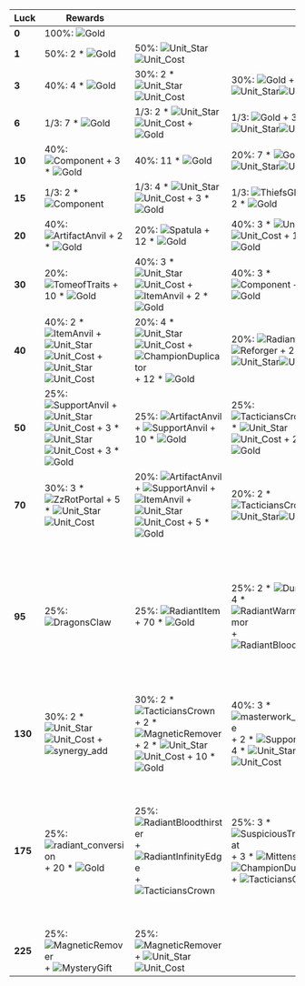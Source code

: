 | **Luck** | **Rewards**                                                                                                                                                                                                                                                                                                                                                                          |                                                                                                                                                                                                                                                                                                                                                                                 |                                                                                                                                                                                                                                                                                                                          |                                                                                                                                                                                                                                                                                                                                                                                                                                                                                                                                                                                                                                                                                                                                                                                                  |
| -        | -                                                                                                                                                                                                                                                                                                                                                                                    | -                                                                                                                                                                                                                                                                                                                                                                               | -                                                                                                                                                                                                                                                                                                                        | -                                                                                                                                                                                                                                                                                                                                                                                                                                                                                                                                                                                                                                                                                                                                                                                                |
| **0**    | 100%: ![Gold](../../tftspecs/icon/rewards/Gold.png)                                                                                                                                                                                                                                                                                                                                  |                                                                                                                                                                                                                                                                                                                                                                                 |                                                                                                                                                                                                                                                                                                                          |                                                                                                                                                                                                                                                                                                                                                                                                                                                                                                                                                                                                                                                                                                                                                                                                  |
| **1**    | 50%: 2 * ![Gold](../../tftspecs/icon/rewards/Gold.png)                                                                                                                                                                                                                                                                                                                               | 50%: ![Unit_Star](../../tftspecs/icon/rewards/Champion_Star_1.png)![Unit_Cost](../../tftspecs/icon/rewards/Champion_Cost_2.png)                                                                                                                                                                                                                                                 |                                                                                                                                                                                                                                                                                                                          |                                                                                                                                                                                                                                                                                                                                                                                                                                                                                                                                                                                                                                                                                                                                                                                                  |
| **3**    | 40%: 4 * ![Gold](../../tftspecs/icon/rewards/Gold.png)                                                                                                                                                                                                                                                                                                                               | 30%: 2 * ![Unit_Star](../../tftspecs/icon/rewards/Champion_Star_1.png)![Unit_Cost](../../tftspecs/icon/rewards/Champion_Cost_2.png)                                                                                                                                                                                                                                             | 30%: ![Gold](../../tftspecs/icon/rewards/Gold.png) + ![Unit_Star](../../tftspecs/icon/rewards/Champion_Star_1.png)![Unit_Cost](../../tftspecs/icon/rewards/Champion_Cost_3.png)                                                                                                                                          |                                                                                                                                                                                                                                                                                                                                                                                                                                                                                                                                                                                                                                                                                                                                                                                                  |
| **6**    | 1/3: 7 * ![Gold](../../tftspecs/icon/rewards/Gold.png)                                                                                                                                                                                                                                                                                                                               | 1/3: 2 * ![Unit_Star](../../tftspecs/icon/rewards/Champion_Star_1.png)![Unit_Cost](../../tftspecs/icon/rewards/Champion_Cost_3.png) + ![Gold](../../tftspecs/icon/rewards/Gold.png)                                                                                                                                                                                             | 1/3: ![Gold](../../tftspecs/icon/rewards/Gold.png) + 3 * ![Unit_Star](../../tftspecs/icon/rewards/Champion_Star_1.png)![Unit_Cost](../../tftspecs/icon/rewards/Champion_Cost_2.png)                                                                                                                                      |                                                                                                                                                                                                                                                                                                                                                                                                                                                                                                                                                                                                                                                                                                                                                                                                  |
| **10**   | 40%: ![Component](../../tftspecs/icon/rewards/Component.jpg) + 3 * ![Gold](../../tftspecs/icon/rewards/Gold.png)                                                                                                                                                                                                                                                                     | 40%: 11 * ![Gold](../../tftspecs/icon/rewards/Gold.png)                                                                                                                                                                                                                                                                                                                         | 20%: 7 * ![Gold](../../tftspecs/icon/rewards/Gold.png) + ![Unit_Star](../../tftspecs/icon/rewards/Champion_Star_1.png)![Unit_Cost](../../tftspecs/icon/rewards/Champion_Cost_4.png)                                                                                                                                      |                                                                                                                                                                                                                                                                                                                                                                                                                                                                                                                                                                                                                                                                                                                                                                                                  |
| **15**   | 1/3: 2 * ![Component](../../tftspecs/icon/rewards/Component.jpg)                                                                                                                                                                                                                                                                                                                     | 1/3: 4 * ![Unit_Star](../../tftspecs/icon/rewards/Champion_Star_1.png)![Unit_Cost](../../tftspecs/icon/rewards/Champion_Cost_3.png) + 3 * ![Gold](../../tftspecs/icon/rewards/Gold.png)                                                                                                                                                                                         | 1/3: ![ThiefsGloves](../../tftitems/icon/set11/Craftable/ThiefsGloves.png) + 2 * ![Gold](../../tftspecs/icon/rewards/Gold.png)                                                                                                                                                                                           |                                                                                                                                                                                                                                                                                                                                                                                                                                                                                                                                                                                                                                                                                                                                                                                                  |
| **20**   | 40%: ![ArtifactAnvil](../../tftspecs/icon/rewards/ArtifactAnvil.png) + 2 * ![Gold](../../tftspecs/icon/rewards/Gold.png)                                                                                                                                                                                                                                                             | 20%: ![Spatula](../../tftitems/icon/set11/Components/Spatula.png) + 12 * ![Gold](../../tftspecs/icon/rewards/Gold.png)                                                                                                                                                                                                                                                          | 40%: 3 * ![Unit_Star](../../tftspecs/icon/rewards/Champion_Star_1.png)![Unit_Cost](../../tftspecs/icon/rewards/Champion_Cost_4.png) + 10 * ![Gold](../../tftspecs/icon/rewards/Gold.png)                                                                                                                                 |                                                                                                                                                                                                                                                                                                                                                                                                                                                                                                                                                                                                                                                                                                                                                                                                  |
| **30**   | 20%: ![TomeofTraits](../../tftspecs/icon/rewards/TomeofTraits.png) + 10 * ![Gold](../../tftspecs/icon/rewards/Gold.png)                                                                                                                                                                                                                                                              | 40%: 3 * ![Unit_Star](../../tftspecs/icon/rewards/Champion_Star_1.png)![Unit_Cost](../../tftspecs/icon/rewards/Champion_Cost_4.png) + ![ItemAnvil](../../tftspecs/icon/rewards/ItemAnvil.png) + 2 * ![Gold](../../tftspecs/icon/rewards/Gold.png)                                                                                                                               | 40%: 3 * ![Component](../../tftspecs/icon/rewards/Component.jpg) + 6 * ![Gold](../../tftspecs/icon/rewards/Gold.png)                                                                                                                                                                                                     |                                                                                                                                                                                                                                                                                                                                                                                                                                                                                                                                                                                                                                                                                                                                                                                                  |
| **40**   | 40%: 2 * ![ItemAnvil](../../tftspecs/icon/rewards/ItemAnvil.png) + ![Unit_Star](../../tftspecs/icon/rewards/Champion_Star_1.png)![Unit_Cost](../../tftspecs/icon/rewards/Champion_Cost_5.png) + ![Unit_Star](../../tftspecs/icon/rewards/Champion_Star_1.png)![Unit_Cost](../../tftspecs/icon/rewards/Champion_Cost_4.png)                                                           | 20%: 4 * ![Unit_Star](../../tftspecs/icon/rewards/Champion_Star_1.png)![Unit_Cost](../../tftspecs/icon/rewards/Champion_Cost_4.png) + ![ChampionDuplicator](../../tftspecs/icon/rewards/ChampionDuplicator.png) + 12 * ![Gold](../../tftspecs/icon/rewards/Gold.png)                                                                                                            | 20%: ![RadiantItem](../../tftspecs/icon/rewards/RadiantItem.png) + ![Reforger](../../tftspecs/icon/rewards/Reforger.png) + 2 * ![Unit_Star](../../tftspecs/icon/rewards/Champion_Star_1.png)![Unit_Cost](../../tftspecs/icon/rewards/Champion_Cost_5.png)                                                                | 20%: 5 * ![Component](../../tftspecs/icon/rewards/Component.jpg)                                                                                                                                                                                                                                                                                                                                                                                                                                                                                                                                                                                                                                                                                                                                 |
| **50**   | 25%: ![SupportAnvil](../../tftspecs/icon/rewards/SupportAnvil.png) + ![Unit_Star](../../tftspecs/icon/rewards/Champion_Star_2.png)![Unit_Cost](../../tftspecs/icon/rewards/Champion_Cost_4.png) + 3 * ![Unit_Star](../../tftspecs/icon/rewards/Champion_Star_1.png)![Unit_Cost](../../tftspecs/icon/rewards/Champion_Cost_5.png) + 3 * ![Gold](../../tftspecs/icon/rewards/Gold.png) | 25%: ![ArtifactAnvil](../../tftspecs/icon/rewards/ArtifactAnvil.png) + ![SupportAnvil](../../tftspecs/icon/rewards/SupportAnvil.png) + 10 * ![Gold](../../tftspecs/icon/rewards/Gold.png)                                                                                                                                                                                       | 25%: ![TacticiansCrown](../../tftitems/icon/set11/Crown/ForceofNature.png) + 5 * ![Unit_Star](../../tftspecs/icon/rewards/Champion_Star_1.png)![Unit_Cost](../../tftspecs/icon/rewards/Champion_Cost_4.png) + 2 * ![Gold](../../tftspecs/icon/rewards/Gold.png)                                                          | 25%: ![BlacksmithsGloves](../../tftitems/icon/set11/Artifacts/BlacksmithsGloves.png) + 3 * ![Unit_Star](../../tftspecs/icon/rewards/Champion_Star_1.png)![Unit_Cost](../../tftspecs/icon/rewards/Champion_Cost_5.png) + 15 * ![Gold](../../tftspecs/icon/rewards/Gold.png)                                                                                                                                                                                                                                                                                                                                                                                                                                                                                                                       |
| **70**   | 30%: 3 * ![ZzRotPortal](../../tftitems/icon/set11/Support/ZzRotPortal.png) + 5 * ![Unit_Star](../../tftspecs/icon/rewards/Champion_Star_1.png)![Unit_Cost](../../tftspecs/icon/rewards/Champion_Cost_5.png)                                                                                                                                                                          | 20%: ![ArtifactAnvil](../../tftspecs/icon/rewards/ArtifactAnvil.png) + ![SupportAnvil](../../tftspecs/icon/rewards/SupportAnvil.png) + ![ItemAnvil](../../tftspecs/icon/rewards/ItemAnvil.png) + ![Unit_Star](../../tftspecs/icon/rewards/Champion_Star_2.png)![Unit_Cost](../../tftspecs/icon/rewards/Champion_Cost_4.png) + 5 * ![Gold](../../tftspecs/icon/rewards/Gold.png) | 20%: 2 * ![TacticiansCrown](../../tftitems/icon/set11/Crown/ForceofNature.png) + ![Unit_Star](../../tftspecs/icon/rewards/Champion_Star_2.png)![Unit_Cost](../../tftspecs/icon/rewards/Champion_Cost_5.png)                                                                                                              | 30%: 4 * ![Unit_Star](../../tftspecs/icon/rewards/Champion_Star_1.png)![Unit_Cost](../../tftspecs/icon/rewards/Champion_Cost_5.png) + 30 * ![Gold](../../tftspecs/icon/rewards/Gold.png) + 2 * ![ChampionDuplicator](../../tftspecs/icon/rewards/ChampionDuplicator.png)                                                                                                                                                                                                                                                                                                                                                                                                                                                                                                                         |
| **95**   | 25%: ![DragonsClaw](../../tftitems/icon/set11/Craftable/DragonsClaw.png)                                                                                                                                                                                                                                                                                                             | 25%: ![RadiantItem](../../tftspecs/icon/rewards/RadiantItem.png) + 70 * ![Gold](../../tftspecs/icon/rewards/Gold.png)                                                                                                                                                                                                                                                           | 25%: 2 * ![Dummy](../../tftspecs/icon/rewards/Dummy.png) + 4 * ![RadiantWarmogsArmor](../../tftitems/icon/set11/Radiant/RadientWarmogsArmor.png) + ![RadiantBloodthirster](../../tftitems/icon/set11/Radiant/RadientBloodthirster.png)                                                                                   | 25%: ![ThiefsGloves](../../tftitems/icon/set11/Craftable/ThiefsGloves.png) + ![RadiantThiefsGloves](../../tftitems/icon/set11/Radiant/RadientThiefsGloves.png) + ![BlacksmithsGloves](../../tftitems/icon/set11/Artifacts/BlacksmithsGloves.png) + ![AccomplicesGloves](../../tftitems/icon/set11/Support/AccomplicesGloves.png) + ![GoldenRemover](../../tftspecs/icon/rewards/GoldenRemover.png) + 2 * ![Unit_Star](../../tftspecs/icon/rewards/Champion_Star_1.png)![Unit_Cost](../../tftspecs/icon/rewards/Champion_Cost_5.png)                                                                                                                                                                                                                                                              |
| **130**  | 30%: 2 * ![Unit_Star](../../tftspecs/icon/rewards/Champion_Star_1.png)![Unit_Cost](../../tftspecs/icon/rewards/Champion_Cost_5.png) + ![synergy_add](../../tftspecs/icon/rewards/synergy_add.png)                                                                                                                                                                                    | 30%: 2 * ![TacticiansCrown](../../tftitems/icon/set11/Crown/ForceofNature.png) + 2 * ![MagneticRemover](../../tftspecs/icon/rewards/MagneticRemover.png) + 2 * ![Unit_Star](../../tftspecs/icon/rewards/Champion_Star_3.png)![Unit_Cost](../../tftspecs/icon/rewards/Champion_Cost_3.png) + 10 * ![Gold](../../tftspecs/icon/rewards/Gold.png)                                  | 40%: 3 * ![masterwork_upgrade](../../tftspecs/icon/rewards/masterwork_upgrade.png) + 2 * ![SupportAnvil](../../tftspecs/icon/rewards/SupportAnvil.png) + 4 * ![Unit_Star](../../tftspecs/icon/rewards/Champion_Star_1.png)![Unit_Cost](../../tftspecs/icon/rewards/Champion_Cost_5.png)                                  |                                                                                                                                                                                                                                                                                                                                                                                                                                                                                                                                                                                                                                                                                                                                                                                                  |
| **175**  | 25%: ![radiant_conversion](../../tftspecs/icon/rewards/radiant_conversion.png) + 20 * ![Gold](../../tftspecs/icon/rewards/Gold.png)                                                                                                                                                                                                                                                  | 25%: ![RadiantBloodthirster](../../tftitems/icon/set11/Radiant/RadientBloodthirster.png) + ![RadiantInfinityEdge](../../tftitems/icon/set11/Radiant/RadientInfinityEdge.png) + ![TacticiansCrown](../../tftitems/icon/set11/Crown/ForceofNature.png)                                                                                                                            | 25%: 3 * ![SuspiciousTrenchCoat](../../tftitems/icon/set11/Artifacts/SuspiciousTrenchCoat.png) + 3 * ![Mittens](../../tftitems/icon/set11/Artifacts/Mittens.png) + 3 * ![ChampionDuplicator](../../tftspecs/icon/rewards/ChampionDuplicator.png) + ![TacticiansCrown](../../tftitems/icon/set11/Crown/ForceofNature.png) | 25%: ![RabadonsDeathcap](../../tftitems/icon/set11/Craftable/RabadonsDeathcap.png) + ![BlueBuff](../../tftitems/icon/set11/Craftable/BlueSentinel.png) + ![RedBuff](../../tftitems/icon/set11/Craftable/RedBuffItem.png) + ![WarmogsArmor](../../tftitems/icon/set11/Craftable/WarmogsArmor.png) + ![DragonsClaw](../../tftitems/icon/set11/Craftable/DragonsClaw.png) + ![Deathblade](../../tftitems/icon/set11/Craftable/LordsEdge.png) + ![BrambleVest](../../tftitems/icon/set11/Craftable/BrambleVest.png) + ![ThiefsGloves](../../tftitems/icon/set11/Craftable/ThiefsGloves.png) + ![TacticiansCrown](../../tftitems/icon/set11/Crown/ForceofNature.png) + 3 * ![Unit_Star](../../tftspecs/icon/rewards/Champion_Star_2.png)![Unit_Cost](../../tftspecs/icon/rewards/Champion_Cost_5.png) |
| **225**  | 25%: ![MagneticRemover](../../tftspecs/icon/rewards/MagneticRemover.png) + ![MysteryGift](../../tftspecs/icon/rewards/mystery_item.jpg)                                                                                                                                                                                                                                              | 25%: ![MagneticRemover](../../tftspecs/icon/rewards/MagneticRemover.png) + ![Unit_Star](../../tftspecs/icon/rewards/Champion_Star_3.png)![Unit_Cost](../../tftspecs/icon/rewards/Champion_Cost_5.png)                                                                                                                                                                           |                                                                                                                                                                                                                                                                                                                          |                                                                                                                                                                                                                                                                                                                                                                                                                                                                                                                                                                                                                                                                                                                                                                                                  |